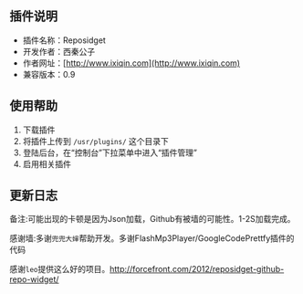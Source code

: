 ## 插件说明 ##
 - 插件名称：Reposidget
 - 开发作者：西秦公子
 - 作者网址：[http://www.ixiqin.com](http://www.ixiqin.com)
 - 兼容版本：0.9

## 使用帮助 ##

 1. 下载插件
 2. 将插件上传到 `/usr/plugins/` 这个目录下
 3. 登陆后台，在“控制台”下拉菜单中进入“插件管理”
 4. 启用相关插件

## 更新日志 ##




备注:可能出现的卡顿是因为Json加载，Github有被墙的可能性。1-2S加载完成。

感谢墙:多谢`兜兜大婶`帮助开发。多谢FlashMp3Player/GoogleCodePrettfy插件的代码

感谢`leo`提供这么好的项目。http://forcefront.com/2012/reposidget-github-repo-widget/
